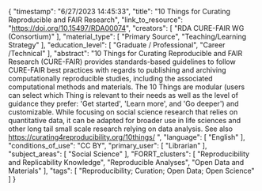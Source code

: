 {
    "timestamp": "6/27/2023 14:45:33",
    "title": "10 Things for Curating Reproducible and FAIR Research",
    "link_to_resource": "https://doi.org/10.15497/RDA00074",
    "creators": [
        "RDA CURE-FAIR WG  (Consortium)"
    ],
    "material_type": [
        "Primary Source",
        "Teaching/Learning Strategy"
    ],
    "education_level": [
        "Graduate / Professional",
        "Career /Technical"
    ],
    "abstract": "10 Things for Curating Reproducible and FAIR Research (CURE-FAIR) provides standards-based guidelines to follow CURE-FAIR best practices with regards to publishing and archiving computationally reproducible studies, including the associated computational methods and materials. The 10 Things are modular (users can select which Thing is relevant to their needs as well as the level of guidance they prefer: 'Get started', 'Learn more', and 'Go deeper') and customizable. While focusing on social science research that relies on quantitative data, it can be adapted for broader use in life sciences and other long tail small scale research relying on data analysis. See also https://curating4reproducibility.org/10things/ ",
    "language": [
        "English"
    ],
    "conditions_of_use": "CC BY",
    "primary_user": [
        "Librarian"
    ],
    "subject_areas": [
        "Social Science"
    ],
    "FORRT_clusters": [
        "Reproducibility and Replicability Knowledge",
        "Reproducible Analyses",
        "Open Data and Materials"
    ],
    "tags": [
        "Reproducibility; Curation; Open Data; Open Science"
    ]
}